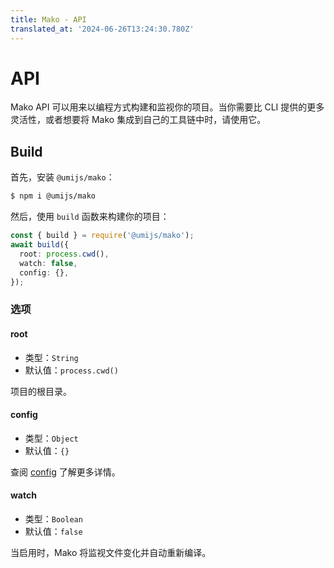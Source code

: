 ```yaml
---
title: Mako - API
translated_at: '2024-06-26T13:24:30.780Z'
---
```


# API

Mako API 可以用来以编程方式构建和监视你的项目。当你需要比 CLI 提供的更多灵活性，或者想要将 Mako 集成到自己的工具链中时，请使用它。

## Build

首先，安装 `@umijs/mako`：

```bash
$ npm i @umijs/mako
```

然后，使用 `build` 函数来构建你的项目：

```ts
const { build } = require('@umijs/mako');
await build({
  root: process.cwd(),
  watch: false,
  config: {},
});
```

### 选项

#### root

- 类型：`String`
- 默认值：`process.cwd()`

项目的根目录。

#### config

- 类型：`Object`
- 默认值：`{}`

查阅 [config](./config) 了解更多详情。

#### watch

- 类型：`Boolean`
- 默认值：`false`

当启用时，Mako 将监视文件变化并自动重新编译。
